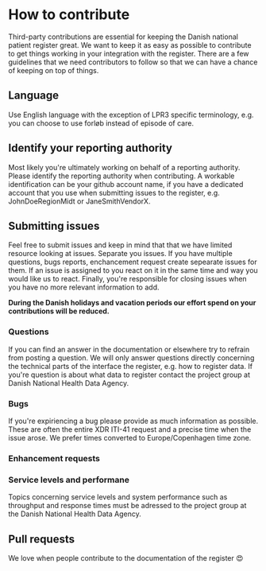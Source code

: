 # How to contribute
Third-party contributions are essential for keeping the Danish national patient register great.
We want to keep it as easy as possible to contribute to get things working in your integration with the register.
There are a few guidelines that we need contributors to follow so that we can have a chance of keeping on
top of things.

## Language
Use English language with the exception of LPR3 specific terminology, e.g. you can choose to use forløb instead of episode of care.

## Identify your reporting authority
Most likely you're ultimately working on behalf of a reporting authority. Please identify the reporting authority when contributing. A workable identification can be your github account name, if you have a dedicated account that you use when submitting issues to the register, e.g. JohnDoeRegionMidt or JaneSmithVendorX.

## Submitting issues
Feel free to submit issues and keep in mind that that we have limited resource looking at issues.
Separate you issues. If you have multiple questions, bugs reports, enchancement request create sepearate issues for them.
If an issue is assigned to you react on it in the same time and way you would like us to react.
Finally, you're responsible for closing issues when you have no more relevant information to add.

**During the Danish holidays and vacation periods our effort spend on your contributions will be reduced.**

### Questions
If you can find an answer in the documentation or elsewhere try to refrain from posting a question. We will only answer questions directly concerning the technical parts of the interface the register, e.g. how to register data. If you're question is about what data to register contact the project group at Danish National Health Data Agency.

### Bugs
If you're expiriencing a bug please provide as much information as possible. These are often the entire XDR ITI-41 request and a precise time when the issue arose. We prefer times converted to Europe/Copenhagen time zone.

### Enhancement requests

### Service levels and performane
Topics concerning service levels and system performance such as throughput and response times must be adressed to the project group at the Danish National Health Data Agency.

## Pull requests
We love when people contribute to the documentation of the register :heart_eyes:
